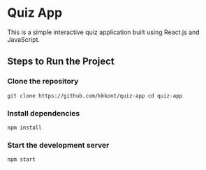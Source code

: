 # Quiz App

This is a simple interactive quiz application built using React.js and JavaScript.

## Steps to Run the Project

### Clone the repository

`git clone https://github.com/kkkont/quiz-app
cd quiz-app`

### Install dependencies

`npm install`

### Start the development server

`npm start`
